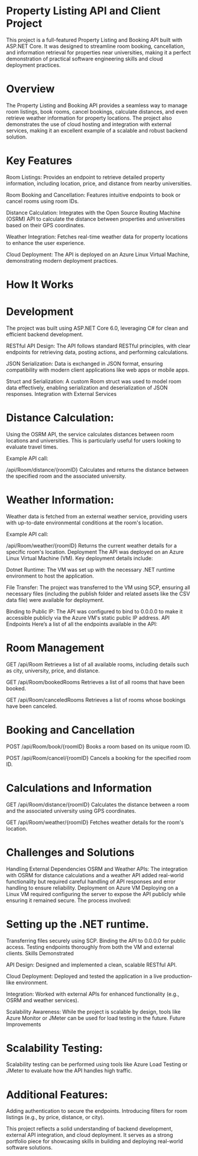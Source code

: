 # Property Listing API and Client Project

This project is a full-featured Property Listing and Booking API built with ASP.NET Core. It was designed to streamline room booking, cancellation, and information retrieval for properties near universities, making it a perfect demonstration of practical software engineering skills and cloud deployment practices.

# Overview

The Property Listing and Booking API provides a seamless way to manage room listings, book rooms, cancel bookings, calculate distances, and even retrieve weather information for property locations. The project also demonstrates the use of cloud hosting and integration with external services, making it an excellent example of a scalable and robust backend solution.

# Key Features
Room Listings: Provides an endpoint to retrieve detailed property information, including location, price, and distance from nearby universities.

Room Booking and Cancellation: Features intuitive endpoints to book or cancel rooms using room IDs.

Distance Calculation: Integrates with the Open Source Routing Machine (OSRM) API to calculate the distance between properties and universities based on their GPS coordinates.

Weather Integration: Fetches real-time weather data for property locations to enhance the user experience.

Cloud Deployment: The API is deployed on an Azure Linux Virtual Machine, demonstrating modern deployment practices.

# How It Works
# Development
The project was built using ASP.NET Core 6.0, leveraging C# for clean and efficient backend development.

RESTful API Design: The API follows standard RESTful principles, with clear endpoints for retrieving data, posting actions, and performing calculations.

JSON Serialization: Data is exchanged in JSON format, ensuring compatibility with modern client applications like web apps or mobile apps.

Struct and Serialization: A custom Room struct was used to model room data effectively, enabling serialization and deserialization of JSON responses.
Integration with External Services

# Distance Calculation:
Using the OSRM API, the service calculates distances between room locations and universities. This is particularly useful for users looking to evaluate travel times.

Example API call:

/api/Room/distance/{roomID}
Calculates and returns the distance between the specified room and the associated university.

# Weather Information:
Weather data is fetched from an external weather service, providing users with up-to-date environmental conditions at the room's location.

Example API call:

/api/Room/weather/{roomID}
Returns the current weather details for a specific room's location.
Deployment
The API was deployed on an Azure Linux Virtual Machine (VM). Key deployment details include:

Dotnet Runtime: The VM was set up with the necessary .NET runtime environment to host the application.

File Transfer: The project was transferred to the VM using SCP, ensuring all necessary files (including the publish folder and related assets like the CSV data file) were available for deployment.

Binding to Public IP: The API was configured to bind to 0.0.0.0 to make it accessible publicly via the Azure VM's static public IP address.
API Endpoints
Here’s a list of all the endpoints available in the API:

# Room Management
GET /api/Room
Retrieves a list of all available rooms, including details such as city, university, price, and distance.

GET /api/Room/bookedRooms
Retrieves a list of all rooms that have been booked.

GET /api/Room/canceledRooms
Retrieves a list of rooms whose bookings have been canceled.

# Booking and Cancellation
POST /api/Room/book/{roomID}
Books a room based on its unique room ID.

POST /api/Room/cancel/{roomID}
Cancels a booking for the specified room ID.

# Calculations and Information
GET /api/Room/distance/{roomID}
Calculates the distance between a room and the associated university using GPS coordinates.

GET /api/Room/weather/{roomID}
Fetches weather details for the room's location.

# Challenges and Solutions
Handling External Dependencies
OSRM and Weather APIs: The integration with OSRM for distance calculations and a weather API added real-world functionality but required careful handling of API responses and error handling to ensure reliability.
Deployment on Azure VM
Deploying on a Linux VM required configuring the server to expose the API publicly while ensuring it remained secure. The process involved:

# Setting up the .NET runtime.
Transferring files securely using SCP.
Binding the API to 0.0.0.0 for public access.
Testing endpoints thoroughly from both the VM and external clients.
Skills Demonstrated

API Design: Designed and implemented a clean, scalable RESTful API.

Cloud Deployment: Deployed and tested the application in a live production-like environment.

Integration: Worked with external APIs for enhanced functionality (e.g., OSRM and weather services).

Scalability Awareness: While the project is scalable by design, tools like Azure Monitor or JMeter can be used for load testing in the future.
Future Improvements

# Scalability Testing:
Scalability testing can be performed using tools like Azure Load Testing or JMeter to evaluate how the API handles high traffic.

# Additional Features:
Adding authentication to secure the endpoints.
Introducing filters for room listings (e.g., by price, distance, or city).

This project reflects a solid understanding of backend development, external API integration, and cloud deployment. It serves as a strong portfolio piece for showcasing skills in building and deploying real-world software solutions.
